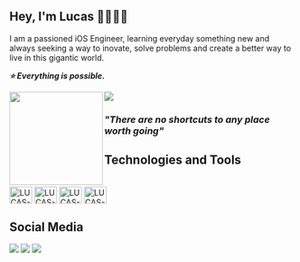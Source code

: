 ## Hey, I'm Lucas 🍎👨🏻‍💻

I am a passioned iOS Engineer, learning everyday something new and always seeking a way to inovate, solve problems and create a better way to live in this gigantic world.

***⭐️ Everything is possible.*** 

<p align="left">
  <a href="https://github.com/anuraghazra/github-readme-stats">
    <img
      align="center"
      src="https://github-readme-stats.vercel.app/api/top-langs/?username=lucasnsp&layout=compact&theme=dracula&title_color=03D361&bg_color=21262d"
    />
  </a>
  <a href="https://github.com/anuraghazra/github-readme-stats">
    <img
      align="left"
      height="165"
      src="https://github-readme-stats.vercel.app/api?username=lucasnsp&count_private=true&show_icons=true&custom_title=Github%20Status&hide=issues&theme=dracula&title_color=03D361&bg_color=21262d"
    />
  </a>
</p>


### ***"There are no shortcuts to any place worth going"***


## Technologies and Tools

<div style="display: inline_block"><br>
  <img align="center" alt="LUCAS-SWIFT" height="30" width="40" src="https://cdn.jsdelivr.net/gh/devicons/devicon/icons/swift/swift-original.svg"/> 
  <img align="center" alt="LUCAS-SOURCETREE" height="30" width="40" src="https://cdn.jsdelivr.net/gh/devicons/devicon/icons/sourcetree/sourcetree-original.svg"/>
  <img align="center" alt="LUCAS-SQL" height="30" width="40" src="https://avatars.githubusercontent.com/u/1189714?s=280&v=4" />
  <img align="center" alt="LUCAS-git" height="30" width="40" src="https://cdn.jsdelivr.net/gh/devicons/devicon/icons/git/git-original.svg" />
</div>

## Social Media 

<p>
<div> 
  <a href="https://www.instagram.com/codeneves/" target="_blank"><img src="https://img.shields.io/badge/-Instagram-%23E4405F?style=for-the-badge&logo=instagram&logoColor=white" target="_blank"></a>
 <a href="https://discord.gg/5vM3fn9gCs" target="_blank"><img src="https://img.shields.io/badge/Discord-7289DA?style=for-the-badge&logo=discord&logoColor=white" target="_blank"></a> 
  <a href="https://www.linkedin.com/in/lucasnevesdev/" target="_blank"><img src="https://img.shields.io/badge/-LinkedIn-%230077B5?style=for-the-badge&logo=linkedin&logoColor=white" target="_blank"></a> 
</div>
</p>
